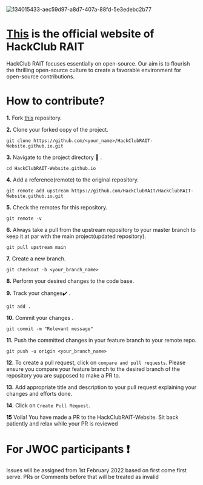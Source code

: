 ![134015433-aec59d97-a8d7-407a-88fd-5e3edebc2b77](https://user-images.githubusercontent.com/69195262/135374166-a56824f9-0930-4346-a2f2-2410abc36180.png)


# [This](https://hackclubrait.github.io/HackClubRAIT-Website.github.io/) is the official website of HackClub RAIT
HackClub RAIT focuses essentially on open-source. 
Our aim is to flourish the thrilling open-source culture to create a favorable environment for open-source contributions. 

# How to contribute?

**1.**  Fork [this](https://github.com/HackClubRAIT/HackClubRAIT-Website.github.io.git) repository.

**2.**  Clone your forked copy of the project.

```
git clone https://github.com/<your_name>/HackClubRAIT-Website.github.io.git
```

**3.** Navigate to the project directory :file_folder: .

```
cd HackClubRAIT-Website.github.io
```

**4.** Add a reference(remote) to the original repository.

```
git remote add upstream https://github.com/HackClubRAIT/HackClubRAIT-Website.github.io.git
```

**5.** Check the remotes for this repository.
```
git remote -v
```

**6.** Always take a pull from the upstream repository to your master branch to keep it at par with the main project(updated repository).

```
git pull upstream main
```

**7.** Create a new branch.

```
git checkout -b <your_branch_name>
```

**8.** Perform your desired changes to the code base.


**9.** Track your changes:heavy_check_mark: .

```
git add . 
```

**10.** Commit your changes .

```
git commit -m "Relevant message"
```

**11.** Push the committed changes in your feature branch to your remote repo.
```
git push -u origin <your_branch_name>
```

**12.** To create a pull request, click on `compare and pull requests`. Please ensure you compare your feature branch to the desired branch of the repository you are supposed to make a PR to.


**13.** Add appropriate title and description to your pull request explaining your changes and efforts done.


**14.** Click on `Create Pull Request`.


**15** Voila! You have made a PR to the HackClubRAIT-Website. Sit back patiently and relax while your PR is reviewed

# For JWOC participants ❗
Issues will be assigned from 1st February 2022 based on first come first serve. PRs or Comments before that will be treated as invalid
